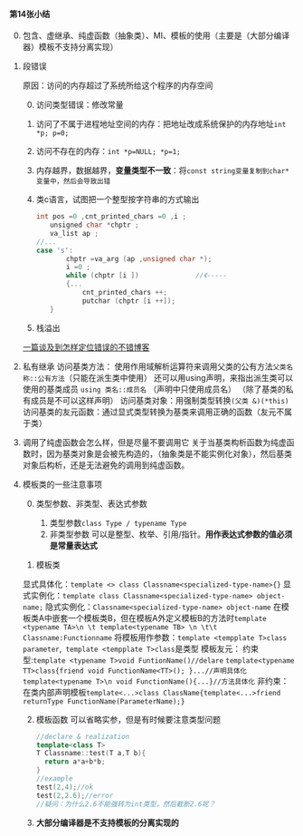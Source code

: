 #### 第14张小结

0. 包含、虚继承、纯虚函数（抽象类）、MI、模板的使用（主要是（大部分编译器）模板不支持分离实现）

1. 段错误

   原因：访问的内存超过了系统所给这个程序的内存空间

   0. 访问类型错误：修改常量

   1. 访问了不属于进程地址空间的内存：把地址改成系统保护的内存地址`int *p; p=0;`

   2. 访问不存在的内存：`int *p=NULL; *p=1;`

   3. 内存越界，数据越界，**变量类型不一致**：将`const string变量复制到char* 变量中，然后会导致出错` 

   4. 类c语言，试图把一个整型按字符串的方式输出

      ```c
      int pos =0 ,cnt_printed_chars =0 ,i ;
      　　unsigned char *chptr ;
      　　va_list ap ;
      //...
      case 's':
      　　    chptr =va_arg (ap ,unsigned char *);
      　　    i =0 ;
      　　    while (chptr [i ])				//《-----
      　　    {...
      　　        cnt_printed_chars ++;
      　　        putchar (chptr [i ++]);
      　　}
      ```

   5. 栈溢出

   [一篇谈及到怎样定位错误的不错博客](https://blog.csdn.net/AAA123524457/article/details/80048072)

2. 私有继承
   访问基类方法： 使用作用域解析运算符来调用父类的公有方法``父类名称::公有方法``（只能在派生类中使用）
                             还可以用using声明，来指出派生类可以使用的基类成员 `using 类名::成员名`
                           （声明中只使用成员名<!--不包括圆括号 函数特征标 返回类型-->）
                           （除了基类的私有成员是不可以这样声明）
   访问基类对象：用强制类型转换`(父类 &)(*this)`<!--转成基类的引用-->
   访问基类的友元函数：通过显式类型转换为基类来调用正确的函数（友元不属于类）

3. 调用了纯虚函数会怎么样，但是尽量不要调用它
   关于当基类构析函数为纯虚函数时，因为基类对象是会被先构造的，（抽象类是不能实例化对象），然后基类对象后构析，还是无法避免的调用到纯虚函数。

4. 模板类的一些注意事项

   0. 类型参数、非类型、表达式参数

      1. 类型参数`class Type / typename Type`
      2. 非类型参数
         可以是整型、枚举、引用/指针。**用作表达式参数的值必须是常量表达式**

   1.  模板类

      显式具体化：`template <> class Classname<specialized-type-name>{}` <!--<>中声明的是没被具体化的参数-->
      显式实例化：`template class Classname<specialized-type-name> object-name;`
      隐式实例化：`Classname<specialized-type-name> object-name`
      在模板类A中嵌套一个模板类B，但在模板A外定义模板B的方法时`template <typename TA>\n \t template<typename TB> \n \t\t Classname:Functionname`
      将模板用作参数：`template <tempplate T>class parameter`,` template <tempplate T>class`是类型
      模板友元：
      		约束型:`template <typename T>void FuntionName()//delare`
      			  `template<typename TT>class{friend void FunctionName<TT>(); }...//声明具体化`
      			  `template<typename T>\n void FunctionName(){...}//方法具体化`
      		非约束：在类内部声明模板`template<...>class ClassName{template<...>friend returnType FunctionName(ParameterName);}`

   2. 模板函数
      可以省略实参，但是有时候要注意类型问题

      ```c++
      //declare & realization
      template<class T>
      T Classname::test(T a,T b){
      	return a*a+b*b;
      }
      //example
      test(2,4);//ok
      test(2,2.6);//error 
      //疑问：为什么2.6不能强转为int类型，然后截断2.6呢？
      ```
      
   3. **大部分编译器是不支持模板的分离实现的**

